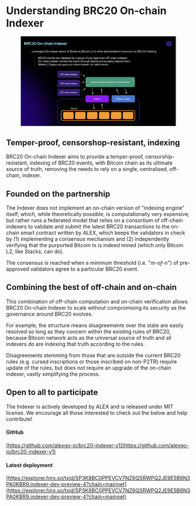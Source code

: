 # Understanding BRC20 On-chain Indexer

<figure><img src="../.gitbook/assets/Screenshot 2023-08-18 at 5.35.12 PM.png" alt=""><figcaption></figcaption></figure>

## Temper-proof, censorshop-resistant, indexing

BRC20 On-chain Indexer aims to provide a temper-proof, censorship-resistant, indexing of BRC20 events, with Bitcoin chain as its ultimate source of truth, removing the needs to rely on a single, centralised, off-chain, indexer.

## Founded on the partnership

The Indexer does not implement an on-chain version of "indexing engine" itself, which, while theoretically possible, is computationally very expensive, but rather runs a federated model that relies on a consortium of off-chain indexers to validate and submit the latest BRC20 transactions to the on-chain smart contract written by ALEX, which keeps the validators in check by (1) implementing a consensus mechanism and (2) independently verifying that the purported Bitcoin tx is indeed mined (which only Bitcoin L2, like Stacks, can do).

The consensus is reached when a minimum threshold (i.e. "_m-of-n_") of pre-approved validators agree to a particular BRC20 event.

## Combining the best of off-chain and on-chain

This combination of off-chain computation and on-chain verification allows BRC20 On-chain Indexer to scale without compromising its security as the governance around BRC20 evolves.

For example, the structure means disagreements over the state are easily resolved so long as they concern within the existing rules of BRC20, because Bitcoin network acts as the universal source of truth and all indexers do are indexing that truth according to the rules.

Disagreements stemming from those that are outside the current BRC20 rules (e.g. cursed inscriptions or those inscribed on non-P2TR) require update of the rules, but does not require an upgrade of the on-chain indexer, vastly simplifying the process.

## Open to all to participate

The Indexer is actively developed by ALEX and is released under MIT license. We encourage all those interested to check out the below and help contribute!

#### GitHub&#x20;

[https://github.com/alexgo-io/brc20-indexer-v1](https://github.com/alexgo-io/brc20-indexer-v1)

#### Latest deployment

[https://explorer.hiro.so/txid/SP3K8BC0PPEVCV7NZ6QSRWPQ2JE9E5B6N3PA0KBR9.indexer-dev-preview-4?chain=mainnet](https://explorer.hiro.so/txid/SP3K8BC0PPEVCV7NZ6QSRWPQ2JE9E5B6N3PA0KBR9.indexer-dev-preview-4?chain=mainnet)

